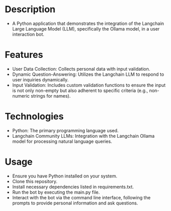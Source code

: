 # Description
  - A Python application that demonstrates the integration of the Langchain Large Language Model (LLM), specifically the Ollama model, in a user interaction bot.

# Features
  - User Data Collection: Collects personal data with input validation.
  - Dynamic Question-Answering: Utilizes the Langchain LLM to respond to user inquiries dynamically.
  - Input Validation: Includes custom validation functions to ensure the input is not only non-empty but also adherent to specific criteria (e.g., non-numeric strings for names).
# Technologies
  - Python: The primary programming language used.
  - Langchain Community LLMs: Integration with the Langchain Ollama model for processing natural language queries.
# Usage
  - Ensure you have Python installed on your system.
  - Clone this repository.
  - Install necessary dependencies listed in requirements.txt.
  - Run the bot by executing the main.py file.
  - Interact with the bot via the command line interface, following the prompts to provide personal information and ask questions.
